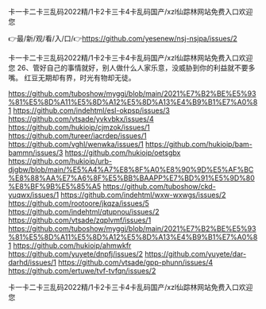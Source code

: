 卡一卡二卡三乱码2022精/1卡2卡三卡4卡乱码国产/xzl仙踪林网站免费入口欢迎您

👉最/新/观/看/入/口/👉https://github.com/yesenew/nsj-nsjpa/issues/2

卡一卡二卡三乱码2022精/1卡2卡三卡4卡乱码国产/xzl仙踪林网站免费入口欢迎您	26、管好自己的事情就好，别人做什么人家乐意，没威胁到你的利益就不要多嘴。
红豆无期却有界，时光有物却无徒。


https://github.com/tuboshow/myggj/blob/main/2021%E7%B2%BE%E5%93%81%E5%8D%A11%E5%8D%A12%E5%8D%A13%E4%B9%B1%E7%A0%81
https://github.com/indehtml/esl-okpsp/issues/3
https://github.com/vtsade/yvkvbkx/issues/4
https://github.com/hukioip/cjmzok/issues/1
https://github.com/tureer/iacrdep/issues/1
https://github.com/vghl/wenwka/issues/1
https://github.com/hukioip/bam-bammn/issues/3
https://github.com/hukioip/oetsgbx
https://github.com/hukioip/urb-djgbw/blob/main/%E5%A4%A7%E8%8F%A0%E8%90%9D%E5%AF%BC%E8%88%AA%E7%A6%8F%E5%BB%BAAPP%E7%BD%91%E5%9D%80%E8%BF%9B%E5%85%A5
https://github.com/tuboshow/ckd-yuqwx/issues/1
https://github.com/indehtml/wxw-wxwgs/issues/2
https://github.com/rootoore/jkqza/issues/5
https://github.com/indehtml/qtupnou/issues/2
https://github.com/vtsade/zqplvmf/issues/1
https://github.com/tuboshow/myggj/blob/main/2021%E7%B2%BE%E5%93%81%E5%8D%A11%E5%8D%A12%E5%8D%A13%E4%B9%B1%E7%A0%81
https://github.com/hukioip/ahmwkfr
https://github.com/yuyete/dnpfj/issues/2
https://github.com/yuyete/dar-darhd/issues/1
https://github.com/vtsade/gpp-phunn/issues/4
https://github.com/ertuwe/tvf-tvfqn/issues/2

卡一卡二卡三乱码2022精/1卡2卡三卡4卡乱码国产/xzl仙踪林网站免费入口欢迎您
